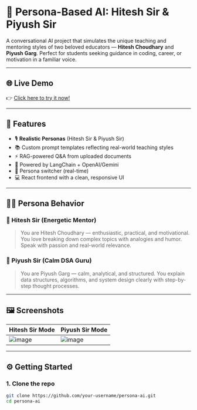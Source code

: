 # 🤖 Persona-Based AI: Hitesh Sir & Piyush Sir

A conversational AI project that simulates the unique teaching and mentoring styles of two beloved educators — **Hitesh Choudhary** and **Piyush Garg**. Perfect for students seeking guidance in coding, career, or motivation in a familiar voice.

---

## 🌐 Live Demo

👉 [Click here to try it now!](https://persona-ai-hitesh-piyush.onrender.com)

---

## 📌 Features

- 🎙️ **Realistic Personas** (Hitesh Sir & Piyush Sir)
- 📚 Custom prompt templates reflecting real-world teaching styles
- ⚡ RAG-powered Q&A from uploaded documents
- 🧠 Powered by LangChain + OpenAI/Gemini
- 💬 Persona switcher (real-time)
- 💻 React frontend with a clean, responsive UI

---

## 🧑‍🏫 Persona Behavior

### 🔹 Hitesh Sir (Energetic Mentor)
> You are Hitesh Choudhary — enthusiastic, practical, and motivational. You love breaking down complex topics with analogies and humor. Speak with passion and real-world relevance.

### 🔸 Piyush Sir (Calm DSA Guru)
> You are Piyush Garg — calm, analytical, and structured. You explain data structures, algorithms, and system design clearly with step-by-step thought processes.

---

## 🖼️ Screenshots

| Hitesh Sir Mode | Piyush Sir Mode |
|-----------------|------------------|
| ![image](https://github.com/user-attachments/assets/c56fa201-65ca-4e86-90ef-622be42befa4)| ![image](https://github.com/user-attachments/assets/ce215bf9-4633-485b-83fe-4c8e6d184293) |

---

## ⚙️ Getting Started

### 1. Clone the repo

```bash
git clone https://github.com/your-username/persona-ai.git
cd persona-ai

